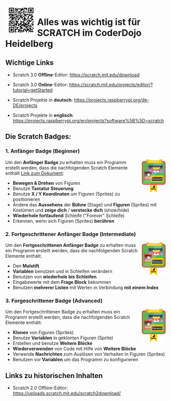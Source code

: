 <img align="left" width="100" height="100" src="https://github.com/CoderDojoHD/DojoContent/blob/master/Scratch/CoderDojoHD-Scratch.png">

# Alles was wichtig ist für SCRATCH im CoderDojo Heidelberg

## Wichtige Links
* Scratch 3.0 **Offline**-Editor: https://scratch.mit.edu/download
* Scratch 3.0 **Online**-Editor: https://scratch.mit.edu/projects/editor/?tutorial=getStarted


* Scratch Projekte in **deutsch**: https://projects.raspberrypi.org/de-DE/projects
* Scratch Projekte in **englisch**: https://projects.raspberrypi.org/en/projects?software%5B%5D=scratch

## Die Scratch Badges:

### 1. **Anfänger Badge** (Beginner)
<img align="right" width="75" height="104" src="https://github.com/CoderDojoHD/DojoContent/blob/master/Scratch/Badge-1-Beginner.png">

Um den **Anfänger Badge** zu erhalten muss ein Programm erstellt werden, dass die nachfolgenden Scratch Elemente enthält 
<a href="https://github.com/CoderDojoHD/DojoContent/blob/master/Scratch/Badges%20-%20Scratch%20-%20Beginner%20-%20Anf%C3%A4nger.pdf">Link zum Dokument</a>:


* **Bewegen & Drehen** von Figuren
* Benutze **Tastatur Steuerung**
* Benutze **X / Y Koordinaten** um Figuren (Sprites) zu positionieren
* Ändere das **Aussehens** der **Bühne** (Stage) und **Figuren** (Sprites) mit Kostümen und **zeige dich** / **verstecke dich** (show/hide)
* **Wiederhole fortlaufend** Schleife ("Forever" Schleife)
* Erkennen, wenn sich Figuren (Sprites) **berühren**


### 2. **Fortgeschrittener Anfänger** Badge (Intermediate)
<img align="right" width="75" height="104" src="https://github.com/CoderDojoHD/DojoContent/blob/master/Scratch/Badge-2-Intermediate.png">

Um den **Fortgeschrittenen Anfänger Badge** zu erhalten muss ein Programm erstellt werden, dass die nachfolgenden Scratch Elemente enthält:

* Den **Malstift**
* **Variablen** benutzen und in Schleifen verändern
* Benutzen von **wiederhole bis Schleifen**
* Eingabewerte mit dem **Frage Block** bekommen
* Benutzen **mehrerer Listen** mit Werten in Verbindung **mit einem Index**


### 3. **Forgeschrittener Badge** (Advanced) 
<img align="right" width="75" height="104" src="https://github.com/CoderDojoHD/DojoContent/blob/master/Scratch/Badge-3-Advanced.png">

Um den Fortgeschrittenen Badge zu erhalten muss ein Programm erstellt werden, dass die nachfolgenden Scratch Elemente enthält:


* **Klonen** von Figuren (Sprites)
* Benutze **Variablen** in geklonten Figuren (Sprite)
* Erstellen und benutze **Weitere Blöcke**
* **Wiederverwenden** von Code mit Hilfe von **Weitere Blöcke**
* Verwende **Nachrichten** zum Auslösen von Verhalten in Figuren (Sprites)
* Benutzen vor **Variablen** um das Programm zu konfigurieren

## Links zu historischen Inhalten
* Scratch 2.0 Offline-Editor: https://uploads.scratch.mit.edu/scratch2download/
